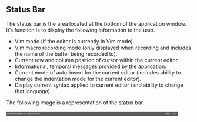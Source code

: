 ## Status Bar

The status bar is the area located at the bottom of the application window.  It’s function is to display the following information to the user.

- Vim mode (if the editor is currently in Vim mode).
- Vim macro recording mode (only displayed when recording and includes the name of the buffer being recorded to).
- Current row and column position of cursor within the current editor.
- Informational, temporal messages provided by the application.
- Current mode of auto-insert for the current editor (includes ability to change the indentation mode for the current editor).
- Display current syntax applied to current editor (and ability to change that language).

The following image is a representation of the status bar.

![Status Bar](assets/Status-Bar.png "Status Bar")
